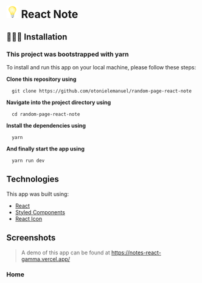 # <img src="./src/assets/lamp.png" /> React Note 


## 👨🏽‍💻 Installation

### This project was bootstrapped with <strong>yarn</strong>

To install and run this app on your local machine, please follow these steps:

<strong><p>Clone this repository using</p></strong>

```
  git clone https://github.com/otonielemanuel/random-page-react-note
```

<strong><p>Navigate into the project directory using</p></strong>

```
  cd random-page-react-note
```

<strong><p>Install the dependencies using</p></strong>

```
  yarn 
```

<strong><p>And finally start the app using</p></strong>

```
  yarn run dev
```


## Technologies

<p>This app was built using:</p>

+ <a href="https://legacy.reactjs.org/docs/getting-started.html">React</a>
+ <a href="https://styled-components.com/">Styled Components</a>
+ <a href="https://react-icons.github.io/react-icons">React Icon</a>


## Screenshots

> A demo of this app can be found at https://notes-react-gamma.vercel.app/

### Home